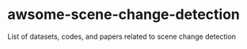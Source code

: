 # awsome-scene-change-detection
List of datasets, codes, and papers related to scene change detection
